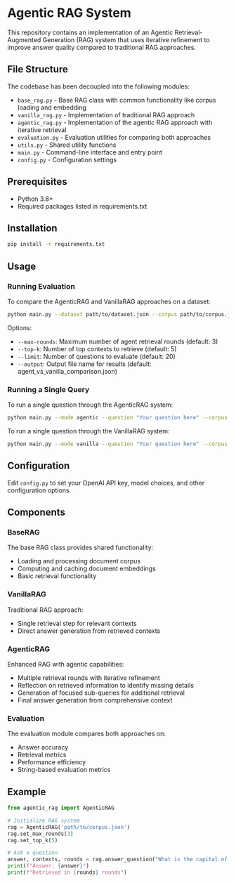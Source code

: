 # Agentic RAG System

This repository contains an implementation of an Agentic Retrieval-Augmented Generation (RAG) system that uses iterative refinement to improve answer quality compared to traditional RAG approaches.

## File Structure

The codebase has been decoupled into the following modules:

- `base_rag.py` - Base RAG class with common functionality like corpus loading and embedding
- `vanilla_rag.py` - Implementation of traditional RAG approach
- `agentic_rag.py` - Implementation of the agentic RAG approach with iterative retrieval
- `evaluation.py` - Evaluation utilities for comparing both approaches
- `utils.py` - Shared utility functions
- `main.py` - Command-line interface and entry point
- `config.py` - Configuration settings

## Prerequisites

- Python 3.8+
- Required packages listed in requirements.txt

## Installation

```bash
pip install -r requirements.txt
```

## Usage

### Running Evaluation

To compare the AgenticRAG and VanillaRAG approaches on a dataset:

```bash
python main.py --dataset path/to/dataset.json --corpus path/to/corpus.json
```

Options:
- `--max-rounds`: Maximum number of agent retrieval rounds (default: 3)
- `--top-k`: Number of top contexts to retrieve (default: 5)
- `--limit`: Number of questions to evaluate (default: 20)
- `--output`: Output file name for results (default: agent_vs_vanilla_comparison.json)

### Running a Single Query

To run a single question through the AgenticRAG system:

```bash
python main.py --mode agentic --question "Your question here" --corpus path/to/corpus.json
```

To run a single question through the VanillaRAG system:

```bash
python main.py --mode vanilla --question "Your question here" --corpus path/to/corpus.json
```

## Configuration

Edit `config.py` to set your OpenAI API key, model choices, and other configuration options.

## Components

### BaseRAG

The base RAG class provides shared functionality:
- Loading and processing document corpus
- Computing and caching document embeddings
- Basic retrieval functionality

### VanillaRAG

Traditional RAG approach:
- Single retrieval step for relevant contexts
- Direct answer generation from retrieved contexts

### AgenticRAG

Enhanced RAG with agentic capabilities:
- Multiple retrieval rounds with iterative refinement
- Reflection on retrieved information to identify missing details
- Generation of focused sub-queries for additional retrieval
- Final answer generation from comprehensive context

### Evaluation

The evaluation module compares both approaches on:
- Answer accuracy
- Retrieval metrics
- Performance efficiency
- String-based evaluation metrics

## Example

```python
from agentic_rag import AgenticRAG

# Initialize RAG system
rag = AgenticRAG('path/to/corpus.json')
rag.set_max_rounds(3)
rag.set_top_k(5)

# Ask a question
answer, contexts, rounds = rag.answer_question("What is the capital of France?")
print(f"Answer: {answer}")
print(f"Retrieved in {rounds} rounds")
``` 